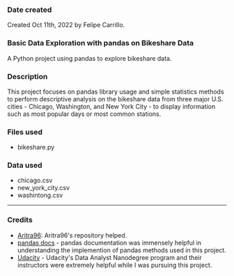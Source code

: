 ### __Date created__
Created Oct 11th, 2022 by Felipe Carrillo.

### __Basic Data Exploration with pandas on Bikeshare Data__
A Python project using pandas to explore bikeshare data.


### __Description__
This project focuses on pandas library usage and simple statistics methods to perform descriptive analysis on the bikeshare data from three major U.S. cities - Chicago, Washington, and New York City - to display information such as most popular days or most common stations.

### __Files used__
* bikeshare.py

### __Data used__
* chicago.csv
* new_york_city.csv
* washintong.csv

____

### __Credits__
* [Aritra96](https://github.com/Aritra96): Aritra96's repository helped.
* [pandas docs](https://pandas.pydata.org/pandas-docs/stable/) - pandas documentation was immensely helpful in understanding the implemention of pandas methods used in this project. 
* [Udacity](https://www.udacity.com/) - Udacity's Data Analyst Nanodegree program and their instructors were extremely helpful while I was pursuing this project. 

